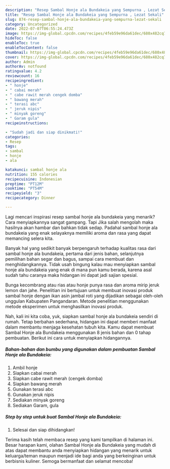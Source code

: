 ```yaml
---
description: "Resep Sambal Honje ala Bundakeia yang Sempurna , Lezat Sekali"
title: "Resep Sambal Honje ala Bundakeia yang Sempurna , Lezat Sekali"
slug: 874-resep-sambal-honje-ala-bundakeia-yang-sempurna-lezat-sekali
category: Uncategorized
date: 2022-07-07T06:55:24.473Z
image: https://img-global.cpcdn.com/recipes/4feb59e96da61dec/680x482cq70/sambal-honje-ala-bundakeia-foto-resep-utama.jpg
hideToc: false
enableToc: true
enableTocContent: false
thumbnail: https://img-global.cpcdn.com/recipes/4feb59e96da61dec/680x482cq70/sambal-honje-ala-bundakeia-foto-resep-utama.jpg
cover: https://img-global.cpcdn.com/recipes/4feb59e96da61dec/680x482cq70/sambal-honje-ala-bundakeia-foto-resep-utama.jpg
author: Admin
authorAv: notfound
ratingvalue: 4.2
reviewcount: 16
recipeingredient:
- " honje"
- " cabai merah"
- " cabe rawit merah cengek domba"
- " bawang merah"
- " terasi abc"
- " jeruk nipis"
- " minyak goreng"
- " Garam gula"
recipeinstructions:

- "Sudah jadi dan siap dinikmati!"
categories:
- Resep
tags:
- sambal
- honje
- ala

katakunci: sambal honje ala 
nutrition: 155 calories
recipecuisine: Indonesian
preptime: "PT12M"
cooktime: "PT54M"
recipeyield: "3"
recipecategory: Dinner

---
```



Lagi mencari inspirasi resep sambal honje ala bundakeia yang menarik? Cara menyiapkannya sangat gampang. Tapi Jika salah mengolah maka hasilnya akan hambar dan bahkan tidak sedap. Padahal sambal honje ala bundakeia yang enak selayaknya memiliki aroma dan rasa yang dapat memancing selera kita.


Banyak hal yang sedikit banyak berpengaruh terhadap kualitas rasa dari sambal honje ala bundakeia, pertama dari jenis bahan, selanjutnya pemilihan bahan segar dan bagus, sampai cara membuat dan menghidangkannya. Tidak usah bingung kalau mau menyiapkan sambal honje ala bundakeia yang enak di mana pun kamu berada, karena asal sudah tahu caranya maka hidangan ini dapat jadi sajian spesial.

Bunga kecombrang atau rias atau honje punya rasa dan aroma mirip jeruk lemon dan jahe. Penelitian ini bertujuan untuk membuat inovasi produk sambal honje dengan ikan asin jambal roti yang dijadikan sebagai oleh-oleh unggulan Kabupaten Pangandaran. Metode penelitian menggunakan metode eksperimen untuk menghasilkan inovasi produk.


Nah, kali ini kita coba, yuk, siapkan sambal honje ala bundakeia sendiri di rumah. Tetap berbahan sederhana, hidangan ini dapat memberi manfaat dalam membantu menjaga kesehatan tubuh kita. Kamu dapat membuat Sambal Honje ala Bundakeia menggunakan 8 jenis bahan dan 0 tahap pembuatan. Berikut ini cara untuk menyiapkan hidangannya.

<!--inarticleads1-->

##### Bahan-bahan dan bumbu yang digunakan dalam pembuatan Sambal Honje ala Bundakeia:

1. Ambil  honje
1. Siapkan  cabai merah
1. Siapkan  cabe rawit merah (cengek domba)
1. Siapkan  bawang merah
1. Gunakan  terasi abc
1. Gunakan  jeruk nipis
1. Sediakan  minyak goreng
1. Sediakan  Garam, gula




<!--inarticleads2-->

##### Step by step untuk buat Sambal Honje ala Bundakeia:


1. Selesai dan siap dihidangkan!



Terima kasih telah membaca resep yang kami tampilkan di halaman ini. Besar harapan kami, olahan Sambal Honje ala Bundakeia yang mudah di atas dapat membantu anda menyiapkan hidangan yang menarik untuk keluarga/teman maupun menjadi ide bagi anda yang berkeinginan untuk berbisnis kuliner. Semoga bermanfaat dan selamat mencoba!
